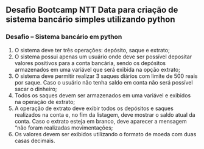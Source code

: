 ## Desafio Bootcamp NTT Data para criação de sistema bancário simples utilizando python
### Desafio – Sistema bancário em python
1.	O sistema deve ter três operações: depósito, saque e extrato;
2.	O sistema possui apenas um usuário onde deve ser possível depositar valores positivos para a conta bancária, sendo os depósitos armazenados em uma variável que será exibida na opção extrato;
3.	O sistema deve permitir realizar 3 saques diários com limite de 500 reais por saque. Caso o usuário não tenha saldo em conta não será possível sacar o dinheiro;
4.	Todos os saques devem ser armazenados em uma variável e exibidos na operação de extrato;
5.	A operação de extrato deve exibir todos os depósitos e saques realizados na conta e, no fim da listagem, deve mostrar o saldo atual da conta. Caso o extrato esteja em branco, deve aparecer a mensagem “não foram realizadas movimentações;
6.	Os valores devem ser exibidos utilizando o formato de moeda com duas casas decimais.
